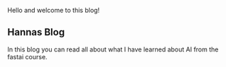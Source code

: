 Hello and welcome to this blog!

## Hannas Blog

In this blog you can read all about what I have learned about AI from the fastai course.

